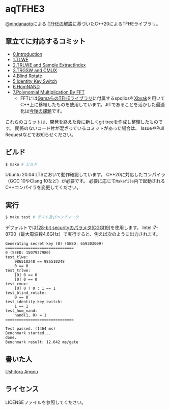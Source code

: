# aqTFHE3

[@nindanaoto](https://github.com/nindanaoto)による
[TFHEの解説](https://nindanaoto.github.io/)に基づいたC++20によるTFHEライブラリ。

## 章立てに対応するコミット

- [0.Introduction](https://github.com/ushitora-anqou/aqtfhe3/commit/37c416431c277d83341bc00a6ef8c62a588c76b2)
- [1.TLWE](https://github.com/ushitora-anqou/aqtfhe3/commit/41b6267cf46b9b616cc2bd718cddf96c7e5fe705)
- [2.TRLWE and Sample ExtractIndex](https://github.com/ushitora-anqou/aqtfhe3/commit/26684dbd50594370a257f192965b3111d9c9eb4c)
- [3.TRGSW and CMUX](https://github.com/ushitora-anqou/aqtfhe3/commit/8fcc5d9e0ec5fecc15abc90da5775727b2cd3f27)
- [4.Blind Rotate](https://github.com/ushitora-anqou/aqtfhe3/commit/a640edd78664286713f21c218e30fc74873532d2)
- [5.Identity Key Switch](https://github.com/ushitora-anqou/aqtfhe3/commit/c3e499b85a6c06f6f1604d3fdad40d9d39d143e1)
- [6.HomNAND](https://github.com/ushitora-anqou/aqtfhe3/commit/dc7cc98ca0b4d2be36a9d4eab45a25a669f50b2f)
- [7.Polynomial Multiplication By FFT](https://github.com/ushitora-anqou/aqtfhe3/commit/dacc5a7b0a4b93e52370d3519c305ad38a968735)
    - FFTには[GamaらのTFHEライブラリ](https://tfhe.github.io/tfhe/)に付属するspqliosを[Xbyak](https://github.com/herumi/xbyak)を用いてC++上に移植したものを使用しています。JITであることを活かした最適化は[今後の課題](https://github.com/ushitora-anqou/aqtfhe3/pull/1)です。

これらのコミットは、開発を終えた後に新しくgit treeを作成し整理したものです。
関係のないコード片が混ざっているコミットがあった場合は、
IssueやPull Requestなどでお知らせください。

## ビルド

```sh
$ make # ビルド
```

Ubuntu 20.04 LTSにおいて動作確認しています。
C++20に対応したコンパイラ（GCC 10やClang 10など）が必要です。
必要に応じて`Makefile`内で起動されるC++コンパイラを変更してください。

## 実行

```sh
$ make test # テスト及びベンチマーク
```

デフォルトでは[128-bit securityのパラメタ[CGGI19]](https://tfhe.github.io/tfhe/security_and_params.html)を使用します。
Intel i7-8700（最大周波数4.6GHz）で実行すると、例えば次のように出力されます。

```
Generating secret key (0) (SEED: 659303009)
==============================
0 (SEED: 1507937980)
test_tlwe:
	986510248 == 986510248
	0 == 0
test_trlwe:
	[0] 0 == 0
	[0] 0 == 0
test_cmux:
	[0] 0 ? 0 : 1 == 1
test_blind_rotate:
	0 == 0
test_identity_key_switch:
	1 == 1
test_hom_nand:
	nand(1, 0) = 1
==============================

Test passed. (1464 ms)
Benchmark started...
done.
Benchmark result: 12.642 ms/gate
```

## 書いた人

[Ushitora Anqou](https://anqou.net/)

## ライセンス

LICENSEファイルを参照してください。
